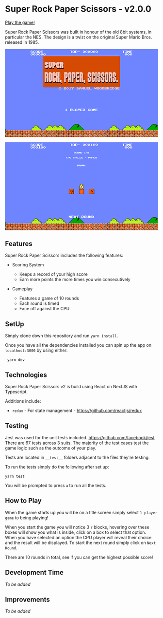 Super Rock Paper Scissors - v2.0.0
=====

[Play the game!](https://srps-wscandy.vercel.app/)

Super Rock Paper Scissors was built in honour of the old 8bit systems, in particular the NES. The design is a twist on the original Super Mario Bros. released in 1985.

![Title Screen](screenshots/1.png "Title Screen")

![Gameplay](screenshots/2.png "Gameplay")

Features
---
Super Rock Paper Scissors includes the following features:

* Scoring System
    * Keeps a record of your high score
    * Earn more points the more times you win consecutively

* Gameplay
    * Features a game of 10 rounds
    * Each round is timed
    * Face off against the CPU
    
SetUp
---

Simply clone down this repository and run `yarn install`.

Once you have all the dependencies installed you can spin up the app on `localhost:3000` by using either:
    
     yarn dev

Technologies
---
Super Rock Paper Scissors v2 is build using React on NextJS with Typescript. 

Additions include:
* `redux` - For state management - https://github.com/reactjs/redux

Testing
---
Jest was used for the unit tests included. https://github.com/facebook/jest There are 67 tests across 3 suits. The majority of the test cases test the game logic such as the outcome of your play.

Tests are located in `__test__` folders adjacent to the files they're testing.

To run the tests simply do the following after set up:

    yarn test
    
You will be prompted to press `a` to run all the tests.

How to Play
---

When the game starts up you will be on a title screen simply select `1 player game` to being playing!

When you start the game you will notice 3 `?` blocks, hovering over these boxes will show you what is inside, click on a box to select that option. When you have selected an option the CPU player will reveal their choice and the result will be displayed. To start the next round simply click on `Next Round`.

There are 10 rounds in total, see if you can get the highest possible score!


Development Time
---

_To be added_

Improvements
---

_To be added_